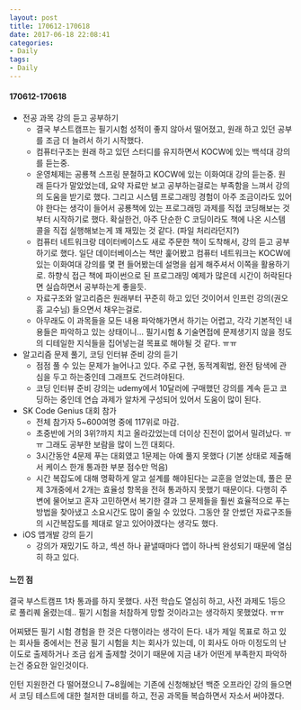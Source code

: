 ```yaml
---
layout: post
title: 170612-170618
date: 2017-06-18 22:08:41
categories:
- Daily
tags:
- Daily
---
```


#### 170612-170618

*   전공 과목 강의 듣고 공부하기
    *   결국 부스트캠프는 필기시험 성적이 좋지 않아서 떨어졌고, 원래 하고 있던 공부를 조금 더 늘려서 하기 시작했다.
    *   컴퓨터구조는 원래 하고 있던 스터디를 유지하면서 KOCW에 있는 백석대 강의를 듣는중.
    *   운영체제는 공룡책 스프링 분철하고 KOCW에 있는 이화여대 강의 듣는중. 원래 듣다가 말았었는데, 요약 자료만 보고 공부하는걸로는 부족함을 느껴서 강의의 도움을 받기로 했다.
        그리고 시스템 프로그래밍 경험이 아주 조금이라도 있어야 한다는 생각이 들어서 공룡책에 있는 프로그래밍 과제를 직접 코딩해보는 것부터 시작하기로 했다. 확실한건, 아주 단순한 C 코딩이라도 책에 나온 시스템콜을 직접 실행해보는게 꽤 재밌는 것 같다. (파일 처리라던지?)
    *   컴퓨터 네트워크랑 데이터베이스도 새로 주문한 책이 도착해서, 강의 듣고 공부하기로 했다. 일단 데이터베이스는 책만 훑어봤고 컴퓨터 네트워크는 KOCW에 있는 이화여대 강의를 몇 편 들어봤는데 설명을 쉽게 해주셔서 이쪽을 활용하기로. 하향식 접근 책에 파이썬으로 된 프로그래밍 예제가 많은데 시간이 허락된다면 실습하면서 공부하는게 좋을듯.
    *   자료구조와 알고리즘은 원래부터 꾸준히 하고 있던 것이어서 인프런 강의(권오흠 교수님) 들으면서 채우는걸로.
    *   아무래도 이 과목들을 모든 내용 파악해가면서 하기는 어렵고, 각각 기본적인 내용들은 파악하고 있는 상태이니... 필기시험 & 기술면접에 문제생기지 않을 정도의 디테일한 지식들을 집어넣는걸 목표로 해야될 것 같다. ㅠㅠ
*   알고리즘 문제 풀기, 코딩 인터뷰 준비 강의 듣기
    *   점점 풀 수 있는 문제가 늘어나고 있다. 주로 구현, 동적계획법, 완전 탐색에 관심을 두고 하는중인데 그래프도 건드려야된다.
    *   코딩 인터뷰 준비 강의는 udemy에서 10달러에 구매했던 강의를 계속 듣고 코딩하는 중인데 연습 과제가 알차게 구성되어 있어서 도움이 많이 된다.
*   SK Code Genius 대회 참가
    *   전체 참가자 5~600여명 중에 117위로 마감.
    *   초중반에 거의 3위?까지 치고 올라갔었는데 더이상 진전이 없어서 밀려났다. ㅠㅠ 그래도 공부한 보람을 많이 느낀 대회다.
    *   3시간동안 4문제 푸는 대회였고 1문제는 아예 풀지 못했다 (기본 상태로 제출해서 케이스 한개 통과한 부분 점수만 먹음)
    *   시간 복잡도에 대해 명확하게 알고 설계를 해야된다는 교훈을 얻었는데, 풀은 문제 3개중에서 2개는 효율성 항목을 전혀 통과하지 못했기 때문이다.
        다행히 주변에 물어보고 혼자 고민하면서 복기한 결과 그 문제들을 훨씬 효율적으로 푸는 방법을 찾아냈고 소요시간도 많이 줄일 수 있었다. 그동안 잘 안썼던 자료구조들의 시간복잡도를 제대로 알고 있어야겠다는 생각도 했다.
*   iOS 앱개발 강의 듣기
    *   강의가 재밌기도 하고, 섹션 하나 끝낼때마다 앱이 하나씩 완성되기 때문에 열심히 하고 있다.



#### 느낀 점

결국 부스트캠프 1차 통과를 하지 못했다. 사전 학습도 열심히 하고, 사전 과제도 1등으로 풀리퀘 올렸는데.. 필기 시험을 처참하게 망할 것이라고는 생각하지 못했었다. ㅠㅠ

어찌됐든 필기 시험 경험을 한 것은 다행이라는 생각이 든다. 내가 제일 목표로 하고 있는 회사들 중에서는 전공 필기 시험을 치는 회사가 있는데, 이 회사도 아마 이정도의 난이도로 출제하거나 조금 쉽게 출제할 것이기 때문에 지금 내가 어떤게 부족한지 파악하는건 중요한 일인것이다.

인턴 지원한건 다 떨어졌으니 7~8월에는 기존에 신청해놨던 백준 오프라인 강의 들으면서 코딩 테스트에 대한 철저한 대비를 하고, 전공 과목들 복습하면서 자소서 써야겠다.
